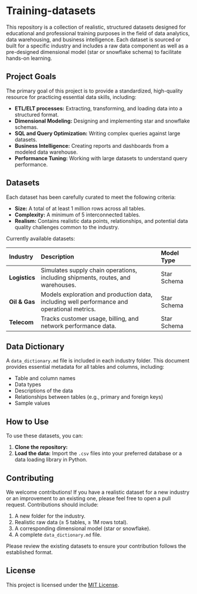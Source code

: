 # Training-datasets

This repository is a collection of realistic, structured datasets designed for educational and professional training purposes in the field of data analytics, data warehousing, and business intelligence. Each dataset is sourced or built for a specific industry and includes a raw data component as well as a pre-designed dimensional model (star or snowflake schema) to facilitate hands-on learning.

## Project Goals

The primary goal of this project is to provide a standardized, high-quality resource for practicing essential data skills, including:

  * **ETL/ELT processes:** Extracting, transforming, and loading data into a structured format.
  * **Dimensional Modeling:** Designing and implementing star and snowflake schemas.
  * **SQL and Query Optimization:** Writing complex queries against large datasets.
  * **Business Intelligence:** Creating reports and dashboards from a modeled data warehouse.
  * **Performance Tuning:** Working with large datasets to understand query performance.


## Datasets

Each dataset has been carefully curated to meet the following criteria:

  * **Size:** A total of at least 1 million rows across all tables.
  * **Complexity:** A minimum of 5 interconnected tables.
  * **Realism:** Contains realistic data points, relationships, and potential data quality challenges common to the industry.

Currently available datasets:

| Industry | Description | Model Type |
| :--- | :--- | :--- |
| **Logistics** | Simulates supply chain operations, including shipments, routes, and warehouses. | Star Schema |
| **Oil & Gas** | Models exploration and production data, including well performance and operational metrics. | Star Schema |
| **Telecom** | Tracks customer usage, billing, and network performance data. | Star Schema |

## Data Dictionary

A `data_dictionary.md` file is included in each industry folder. This document provides essential metadata for all tables and columns, including:

  * Table and column names
  * Data types
  * Descriptions of the data
  * Relationships between tables (e.g., primary and foreign keys)
  * Sample values

## How to Use

To use these datasets, you can:

1.  **Clone the repository:**
2.  **Load the data:** Import the `.csv` files into your preferred database or a data loading library in Python.

## Contributing

We welcome contributions\! If you have a realistic dataset for a new industry or an improvement to an existing one, please feel free to open a pull request. Contributions should include:

1.  A new folder for the industry.
2.  Realistic raw data (≥ 5 tables, ≥ 1M rows total).
3.  A corresponding dimensional model (star or snowflake).
4.  A complete `data_dictionary.md` file.

Please review the existing datasets to ensure your contribution follows the established format.

## License

This project is licensed under the [MIT License](https://www.google.com/search?q=LICENSE).
